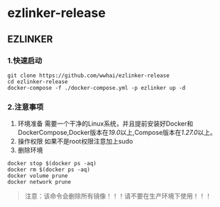 # ezlinker-release
## EZLINKER
### 1.快速启动
```shell
git clone https://github.com/wwhai/ezlinker-release
cd ezlinker-release
docker-compose -f ./docker-compose.yml -p ezlinker up -d
```
### 2.注意事项
1. 环境准备
需要一个干净的Linux系统，并且提前安装好Docker和DockerCompose,Docker版本在*19.0*以上,Compose版本在*1.27.0*以上。
2. 操作权限
如果不是root权限注意加上sudo
3. 删除环境
```shell
docker stop $(docker ps -aq)
docker rm $(docker ps -aq)
docker volume prune
docker network prune
```
> 注意：该命令会删除所有镜像！！！请不要在生产环境下使用！！！
